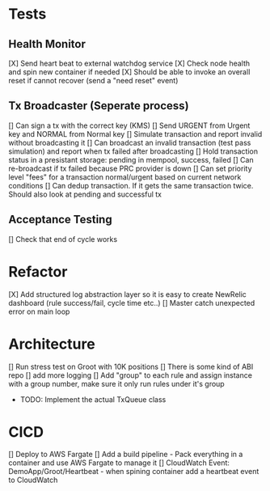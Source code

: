 # Tests

## Health Monitor
[X] Send heart beat to external watchdog service
[X] Check node health and spin new container if needed
[X] Should be able to invoke an overall reset if cannot recover (send a "need reset" event)


## Tx Broadcaster (Seperate process)
[] Can sign a tx with the correct key (KMS)
[] Send URGENT from Urgent key and NORMAL from Normal key
[] Simulate transaction and report invalid without broadcasting it
[] Can broadcast an invalid transaction (test pass simulation) and report when tx failed after broadcasting
[] Hold transaction status in a presistant storage: pending in mempool, success, failed
[] Can re-broadcast if tx failed because PRC provider is down
[] Can set priority level "fees" for a transaction normal/urgent based on current network conditions
[] Can dedup transaction. If it gets the same transaction twice. Should also look at pending and successful tx

## Acceptance Testing
[] Check that end of cycle works

# Refactor
[X] Add structured log abstraction layer so it is easy to create NewRelic dashboard (rule success/fail, cycle time etc..)
[] Master catch unexpected error on main loop

# Architecture
[] Run stress test on Groot with 10K positions
[] There is some kind of ABI repo
[] add more logging
[] Add "group" to each rule and assign instance with a group number, make sure it only run rules under it's group 

- TODO: Implement the actual TxQueue class

# CICD
[] Deploy to AWS Fargate
[] Add a build pipeline - Pack everything in a container and use AWS Fargate to manage it
[] CloudWatch Event: DemoApp/Groot/Heartbeat - when spining container add a heartbeat event to CloudWatch
